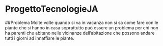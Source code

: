 # ProgettoTecnologieJA
##Problema
Molte volte quando si va in vacanza non si sa come fare con le piante che si hanno in casa soprattutto
può essere un problema per chi non ha parenti che abitano nelle vicinanze dell’abitazione che
possono andare tutti i giorni ad innaffiare le piante.
